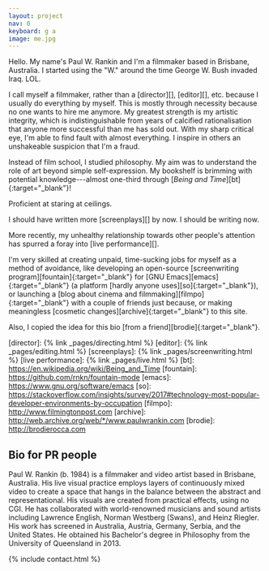 ```yaml
---
layout: project
nav: 0
keyboard: g a
image: me.jpg
---
```


Hello. My name's Paul W. Rankin and I'm a filmmaker based in Brisbane,
Australia. I started using the "W." around the time George W. Bush invaded Iraq.
LOL.

I call myself a filmmaker, rather than a [director][], [editor][], etc. because
I usually do everything by myself. This is mostly through necessity because no
one wants to hire me anymore. My greatest strength is my artistic integrity, which is
indistinguishable from years of calcified rationalisation that anyone more
successful than me has sold out. With my sharp critical eye, I'm able to find
fault with almost everything. I inspire in others an unshakeable suspicion that
I'm a fraud.

Instead of film school, I studied philosophy. My aim was to understand the role
of art beyond simple self-expression. My bookshelf is brimming with potential
knowledge---almost one-third through [_Being and Time_][bt]{:target="_blank"}!

Proficient at staring at ceilings.

I should have written more [screenplays][] by now. I should be writing now.

More recently, my unhealthy relationship towards other people's attention has
spurred a foray into [live performance][].

I'm very skilled at creating unpaid, time-sucking jobs for myself as a method of
avoidance, like developing an open-source [screenwriting program][fountain]{:target="_blank"}
for [GNU Emacs][emacs]{:target="_blank"} (a platform [hardly anyone uses][so]{:target="_blank"}),
or launching a [blog about cinema and filmmaking][filmpo]{:target="_blank"} with a couple of
friends just because, or making meaningless [cosmetic changes][archive]{:target="_blank"}
to this site.

Also, I copied the idea for this bio [from a friend][brodie]{:target="_blank"}.

[director]: {% link _pages/directing.html %}
[editor]: {% link _pages/editing.html %}
[screenplays]: {% link _pages/screenwriting.html %}
[live performance]: {% link _pages/live.html %}
[bt]: https://en.wikipedia.org/wiki/Being_and_Time
[fountain]: https://github.com/rnkn/fountain-mode
[emacs]: https://www.gnu.org/software/emacs
[so]: https://stackoverflow.com/insights/survey/2017#technology-most-popular-developer-environments-by-occupation
[filmpo]: http://www.filmingtonpost.com
[archive]: http://web.archive.org/web/*/www.paulwrankin.com
[brodie]: http://brodierocca.com

Bio for PR people
-----------------

Paul W. Rankin (b. 1984) is a filmmaker and video artist based in Brisbane,
Australia. His live visual practice employs layers of continuously mixed video
to create a space that hangs in the balance between the abstract and
representational. His visuals are created from practical effects, using no CGI.
He has collaborated with world-renowned musicians and sound artists including
Lawrence English, Norman Westberg (Swans), and Heinz Riegler. His work has
screened in Australia, Austria, Germany, Serbia, and the United States. He
obtained his Bachelor's degree in Philosophy from the University of Queensland in
2013.

{% include contact.html %}

